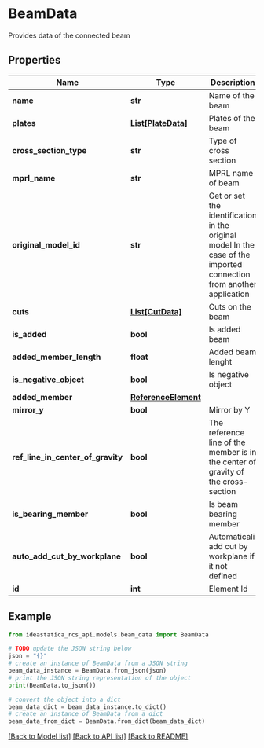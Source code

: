 # BeamData

Provides data of the connected beam

## Properties

Name | Type | Description | Notes
------------ | ------------- | ------------- | -------------
**name** | **str** | Name of the beam | [optional] 
**plates** | [**List[PlateData]**](PlateData.md) | Plates of the beam | [optional] 
**cross_section_type** | **str** | Type of cross section | [optional] 
**mprl_name** | **str** | MPRL name of beam | [optional] 
**original_model_id** | **str** | Get or set the identification in the original model  In the case of the imported connection from another application | [optional] 
**cuts** | [**List[CutData]**](CutData.md) | Cuts on the beam | [optional] 
**is_added** | **bool** | Is added beam | [optional] 
**added_member_length** | **float** | Added beam lenght | [optional] 
**is_negative_object** | **bool** | Is negative object | [optional] 
**added_member** | [**ReferenceElement**](ReferenceElement.md) |  | [optional] 
**mirror_y** | **bool** | Mirror by Y | [optional] 
**ref_line_in_center_of_gravity** | **bool** | The reference line of the member is in the center of gravity of the cross-section | [optional] 
**is_bearing_member** | **bool** | Is beam bearing member | [optional] 
**auto_add_cut_by_workplane** | **bool** | Automaticali add cut by workplane if it not defined | [optional] 
**id** | **int** | Element Id | [optional] 

## Example

```python
from ideastatica_rcs_api.models.beam_data import BeamData

# TODO update the JSON string below
json = "{}"
# create an instance of BeamData from a JSON string
beam_data_instance = BeamData.from_json(json)
# print the JSON string representation of the object
print(BeamData.to_json())

# convert the object into a dict
beam_data_dict = beam_data_instance.to_dict()
# create an instance of BeamData from a dict
beam_data_from_dict = BeamData.from_dict(beam_data_dict)
```
[[Back to Model list]](../README.md#documentation-for-models) [[Back to API list]](../README.md#documentation-for-api-endpoints) [[Back to README]](../README.md)


